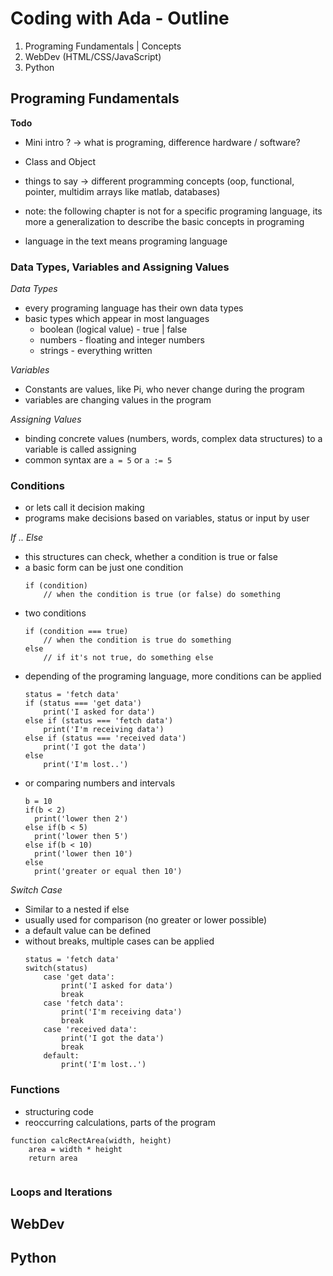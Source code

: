 # Coding with Ada - Outline

1. Programing Fundamentals | Concepts
2. WebDev (HTML/CSS/JavaScript)
3. Python

## Programing Fundamentals

**Todo**

* Mini intro ? -> what is programing, difference hardware / software?
* Class and Object
* things to say -> different programming concepts (oop, functional, pointer, multidim arrays like matlab, databases)


* note: the following chapter is not for a specific programing language, its more a generalization to describe the basic concepts in programing 
* language in the text means programing language 

### Data Types, Variables and Assigning Values

*Data Types* 

* every programing language has their own data types
* basic types which appear in most languages
    - boolean (logical value) - true | false
    - numbers - floating and integer numbers
    - strings - everything written

*Variables*

* Constants are values, like Pi, who never change during the program
* variables are changing values in the program

*Assigning Values*

* binding concrete values (numbers, words, complex data structures) to a variable is called assigning
* common syntax are `a = 5` or `a := 5`
 

### Conditions

* or lets call it decision making
* programs make decisions based on variables, status or input by user

*If .. Else*

* this structures can check, whether a condition is true or false
* a basic form can be just one condition 
    ```
    if (condition) 
        // when the condition is true (or false) do something
    ```
* two conditions
    ```
    if (condition === true) 
        // when the condition is true do something
    else
        // if it's not true, do something else
    ```
* depending of the programing language, more conditions can be applied
    ```
    status = 'fetch data'
    if (status === 'get data') 
        print('I asked for data')
    else if (status === 'fetch data') 
        print('I'm receiving data')
    else if (status === 'received data') 
        print('I got the data')
    else
        print('I'm lost..')
    ```
* or comparing numbers and intervals
    ```
    b = 10
    if(b < 2)
      print('lower then 2')
    else if(b < 5)
      print('lower then 5')
    else if(b < 10)
      print('lower then 10')
    else
      print('greater or equal then 10')
    
    ```

*Switch Case*

* Similar to a nested if else
* usually used for comparison (no greater or lower possible)
* a default value can be defined
* without breaks, multiple cases can be applied
    ```
    status = 'fetch data'
    switch(status)
        case 'get data':
            print('I asked for data')
            break
        case 'fetch data':
            print('I'm receiving data')
            break
        case 'received data':
            print('I got the data')
            break
        default:
            print('I'm lost..')
    ```

### Functions

* structuring code
* reoccurring calculations, parts of the program 

```
function calcRectArea(width, height)
    area = width * height
    return area
    
```

### Loops and Iterations

## WebDev
## Python

